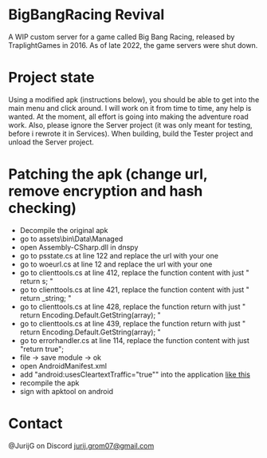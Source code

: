 # BigBangRacing Revival
A WIP custom server for a game called Big Bang Racing, released by TraplightGames in 2016. As of late 2022, the game servers were shut down.

# Project state
Using a modified apk (instructions below), you should be able to get into the main menu and click around. I will work on it from time to time, any help is wanted. At the moment, all effort is going into making the adventure road work.
Also, please ignore the Server project (it was only meant for testing, before i rewrote it in Services). When building, build the Tester project and unload the Server project.

# Patching the apk (change url, remove encryption and hash checking)
- Decompile the original apk
- go to assets\bin\Data\Managed
- open Assembly-CSharp.dll in dnspy
- go to psstate.cs at line 122 and replace the url with your one
- go to woeurl.cs at line 12 and replace the url with your one
- go to clienttools.cs at line 412, replace the function content with just " return s; "
- go to clienttools.cs at line 421, replace the function content with just " return _string; "
- go to clienttools.cs at line 428, replace the function return with just " return Encoding.Default.GetString(array); "
- go to clienttools.cs at line 439, replace the function return with just " return Encoding.Default.GetString(array); "
- go to errorhandler.cs at line 114, replace the function content with just "return true";
- file -> save module -> ok
- open AndroidManifest.xml
- add "android:usesCleartextTraffic="true"" into the application [like this](https://imgur.com/a/n8gdD0I)
- recompile the apk
- sign with apktool on android

# Contact
@JurijG on Discord
jurij.grom07@gmail.com
